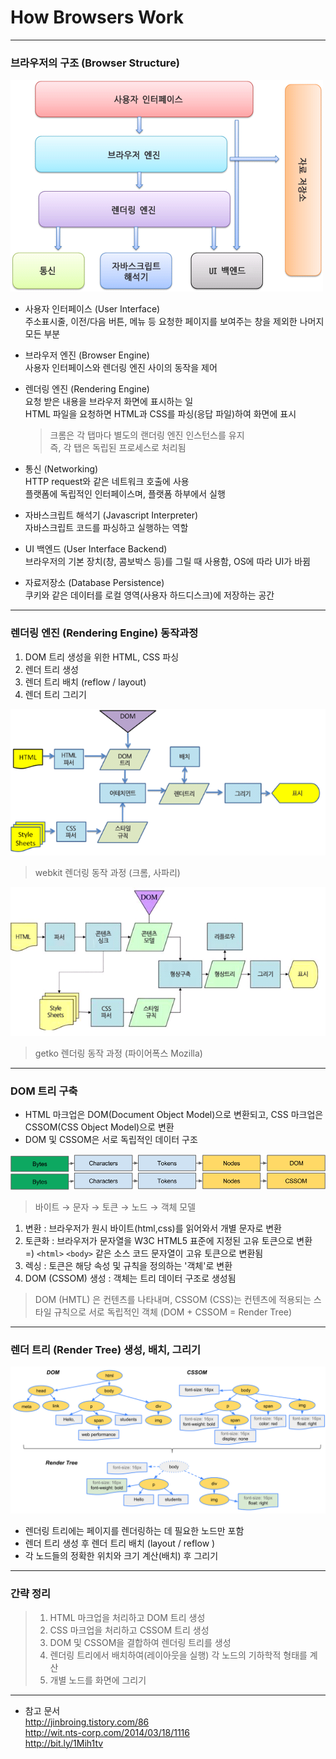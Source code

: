 # How Browsers Work
***

### 브라우저의 구조 (Browser Structure)
  
![Alt text](./images/browser1.png "브라우저의 구조") 
* 사용자 인터페이스 (User Interface)  
   주소표시줄, 이전/다음 버튼, 메뉴 등 요청한 페이지를 보여주는 창을 제외한 나머지 모든 부분

* 브라우저 엔진 (Browser Engine)  
  사용자 인터페이스와 렌더링 엔진 사이의 동작을 제어

* 렌더링 엔진 (Rendering Engine)  
  요청 받은 내용을 브라우저 화면에 표시하는 일  
  HTML 파일을 요청하면 HTML과 CSS를 파싱(응답 파일)하여 화면에 표시
  
  > 크롬은 각 탭마다 별도의 랜더링 엔진 인스턴스를 유지  
  즉, 각 탭은 독립된 프로세스로 처리됨  
 
* 통신 (Networking)  
  HTTP request와 같은 네트워크 호출에 사용  
  플랫폼에 독립적인 인터페이스며, 플랫폼 하부에서 실행

* 자바스크립트 해석기 (Javascript Interpreter)  
  자바스크립트 코드를 파싱하고 실행하는 역할

* UI 백엔드 (User Interface Backend)  
  브라우저의 기본 장치(창, 콤보박스 등)를 그릴 때 사용함, OS에 따라 UI가 바뀜

* 자료저장소 (Database Persistence)  
  쿠키와 같은 데이터를 로컬 영역(사용자 하드디스크)에 저장하는 공간

*** 

### 렌더링 엔진 (Rendering Engine)  동작과정  
1. DOM 트리 생성을 위한 HTML, CSS 파싱
2. 렌더 트리 생성
3. 렌더 트리 배치 (reflow / layout)
4. 렌더 트리 그리기

![Alt text](./images/webkit.png)
>webkit 렌더링 동작 과정 (크롬, 사파리)

![Alt text](./images/gecko.png)  
>getko 렌더링 동작 과정 (파이어폭스 Mozilla)  

*** 

### DOM 트리 구축
* HTML 마크업은 DOM(Document Object Model)으로 변환되고, CSS 마크업은 CSSOM(CSS Object Model)으로 변환  
* DOM 및 CSSOM은 서로 독립적인 데이터 구조  

![Alt text](./images/domtree.png)  
> 바이트 → 문자 → 토큰 → 노드 → 객체 모델  

1. 변환 : 브라우저가 원시 바이트(html,css)를 읽어와서 개별 문자로 변환
2. 토큰화 : 브라우저가 문자열을 W3C HTML5 표준에 지정된 고유 토큰으로 변환  
   =) `<html>` `<body>` 같은 소스 코드 문자열이 고유 토큰으로 변환됨  
3. 렉싱 : 토큰은 해당 속성 및 규칙을 정의하는 '객체'로 변환
4. DOM (CSSOM) 생성 : 객체는 트리 데이터 구조로 생성됨

> DOM (HMTL) 은 컨텐츠를 나타내며, CSSOM (CSS)는 컨텐츠에 적용되는 스타일 규칙으로 서로 독립적인 객체 (DOM + CSSOM = Render Tree)

***

### 렌더 트리 (Render Tree) 생성, 배치, 그리기

![Alt text](./images/render-tree-construction.png)  

* 렌더링 트리에는 페이지를 렌더링하는 데 필요한 노드만 포함  
* 렌더 트리 생성 후 렌더 트리 배치 (layout / reflow )  
* 각 노드들의 정확한 위치와 크기 계산(배치) 후 그리기  

***
### 간략 정리
> 1. HTML 마크업을 처리하고 DOM 트리 생성
> 2. CSS 마크업을 처리하고 CSSOM 트리 생성  
> 3. DOM 및 CSSOM을 결합하여 렌더링 트리를 생성  
> 4. 렌더링 트리에서 배치하여(레이아웃을 실행) 각 노드의 기하학적 형태를 계산  
> 5. 개별 노드를 화면에 그리기  

***

* 참고 문서   
  <http://jinbroing.tistory.com/86>  
  <http://wit.nts-corp.com/2014/03/18/1116>  
  <http://bit.ly/1Mih1tv>  












 

